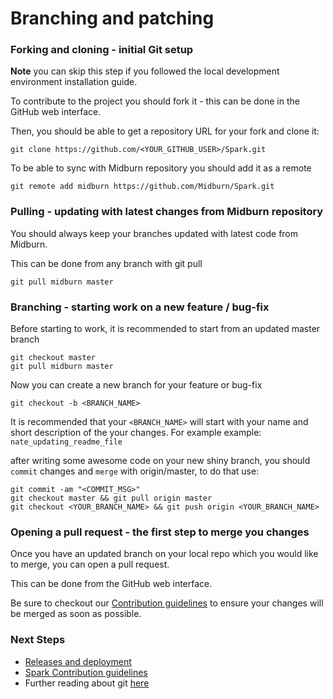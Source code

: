 # Branching and patching

### Forking and cloning - initial Git setup

**Note** you can skip this step if you followed the local development environment installation guide.

To contribute to the project you should fork it - this can be done in the GitHub web interface.

Then, you should be able to get a repository URL for your fork and clone it:

```shell
git clone https://github.com/<YOUR_GITHUB_USER>/Spark.git
```

To be able to sync with Midburn repository you should add it as a remote

```shell
git remote add midburn https://github.com/Midburn/Spark.git
```

### Pulling - updating with latest changes from Midburn repository

You should always keep your branches updated with latest code from Midburn.

This can be done from any branch with git pull

```shell
git pull midburn master
```

### Branching - starting work on a new feature / bug-fix

Before starting to work, it is recommended to start from an updated master branch

```shell
git checkout master
git pull midburn master
```

Now you can create a new branch for your feature or bug-fix

```shell
git checkout -b <BRANCH_NAME>
```

It is recommended that your `<BRANCH_NAME>` will start with your name and short description of the your changes. For example example: `nate_updating_readme_file`

after writing some awesome code on your new shiny branch, you should `commit` changes and `merge` with origin/master, to do that use:


```shell
git commit -am "<COMMIT_MSG>"
git checkout master && git pull origin master
git checkout <YOUR_BRANCH_NAME> && git push origin <YOUR_BRANCH_NAME>
```

### Opening a pull request - the first step to merge you changes

Once you have an updated branch on your local repo which you would like to merge, you can open a pull request.

This can be done from the GitHub web interface.

Be sure to checkout our [Contribution guidelines](/CONTRIBUTING.md) to ensure your changes will be merged as soon as possible.

### Next Steps

* [Releases and deployment](/docs/development/releases-and-deployment.md)
* [Spark Contribution guidelines](/CONTRIBUTING.md)
* Further reading about git [here](http://rogerdudler.github.io/git-guide/)

